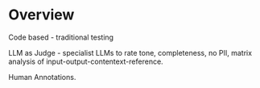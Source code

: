 # Overview

Code based - traditional testing

LLM as Judge - specialist LLMs to rate tone, completeness, no PII, matrix analysis of input-output-contentext-reference.

Human Annotations.